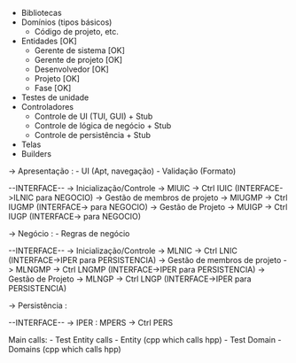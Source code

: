 - Bibliotecas
 - Domínios (tipos básicos)
	- Código de projeto, etc.
 - Entidades [OK]
	- Gerente de sistema [OK]
	- Gerente de projeto [OK]
	- Desenvolvedor [OK]
	- Projeto [OK]
	- Fase [OK]
 - Testes de unidade
 - Controladores
	- Controle de UI (TUI, GUI) + Stub
	- Controle de lógica de negócio + Stub
	- Controle de persistência + Stub
 - Telas
 - Builders

-> Apresentação :
	- UI (Apt, navegação)
	- Validação (Formato)

--INTERFACE--
  -> Inicialização/Controle
    -> MIUIC
      -> Ctrl IUIC (INTERFACE->ILNIC para NEGOCIO)
  -> Gestão de membros de projeto
    -> MIUGMP
      -> Ctrl IUGMP (INTERFACE-> para NEGOCIO)
  -> Gestão de Projeto
   -> MUIGP
      -> Ctrl IUGP (INTERFACE-> para NEGOCIO)

-> Negócio :
	- Regras de negócio

--INTERFACE--
-> Inicialização/Controle
  -> MLNIC
    -> Ctrl LNIC (INTERFACE->IPER para PERSISTENCIA)
-> Gestão de membros de projeto
  -> MLNGMP
    -> Ctrl LNGMP (INTERFACE->IPER para PERSISTENCIA)
-> Gestão de Projeto
 -> MLNGP
    -> Ctrl LNGP (INTERFACE->IPER para PERSISTENCIA)

-> Persistência :

--INTERFACE--
  -> IPER : MPERS
    -> Ctrl PERS

Main calls:
	- Test Entity calls
		- Entity (cpp which calls hpp)
	- Test Domain
		- Domains (cpp which calls hpp)

